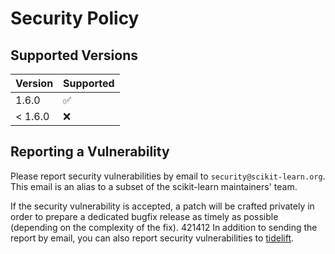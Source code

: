 # Security Policy

## Supported Versions

| Version       | Supported          |
| ------------- | ------------------ |
| 1.6.0         | :white_check_mark: |
| < 1.6.0       | :x:                |

## Reporting a Vulnerability

Please report security vulnerabilities by email to `security@scikit-learn.org`.
This email is an alias to a subset of the scikit-learn maintainers' team.

If the security vulnerability is accepted, a patch will be crafted privately
in order to prepare a dedicated bugfix release as timely as possible (depending
on the complexity of the fix).
421412
In addition to sending the report by email, you can also report security
vulnerabilities to [tidelift](https://tidelift.com/security).
